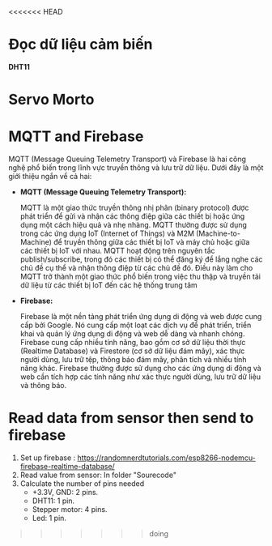<<<<<<< HEAD
# Đọc dữ liệu cảm biến
**DHT11** 

**Servo Morto**
=======
# MQTT and Firebase


MQTT (Message Queuing Telemetry Transport) và Firebase là hai công nghệ phổ biến trong lĩnh vực truyền thông và lưu trữ dữ liệu. Dưới đây là một giới thiệu ngắn về cả hai:

- **MQTT (Message Queuing Telemetry Transport):**

    MQTT là một giao thức truyền thông nhị phân (binary protocol) được phát triển để gửi và nhận các thông điệp giữa các thiết bị hoặc ứng dụng một cách hiệu quả và nhẹ nhàng. MQTT thường được sử dụng trong các ứng dụng IoT (Internet of Things) và M2M (Machine-to-Machine) để truyền thông giữa các thiết bị IoT và máy chủ hoặc giữa các thiết bị IoT với nhau. MQTT hoạt động trên nguyên tắc publish/subscribe, trong đó các thiết bị có thể đăng ký để lắng nghe các chủ đề cụ thể và nhận thông điệp từ các chủ đề đó. Điều này làm cho MQTT trở thành một giao thức phổ biến trong việc thu thập và truyền tải dữ liệu từ các thiết bị IoT đến các hệ thống trung tâm

- **Firebase:**

    Firebase là một nền tảng phát triển ứng dụng di động và web được cung cấp bởi Google. Nó cung cấp một loạt các dịch vụ để phát triển, triển khai và quản lý ứng dụng di động và web dễ dàng và nhanh chóng. Firebase cung cấp nhiều tính năng, bao gồm cơ sở dữ liệu thời thực (Realtime Database) và Firestore (cơ sở dữ liệu đám mây), xác thực người dùng, lưu trữ tệp, thông báo đám mây, phân tích và nhiều tính năng khác. Firebase thường được sử dụng cho các ứng dụng di động và web cần tích hợp các tính năng như xác thực người dùng, lưu trữ dữ liệu và thông báo.

# Read data from sensor then send to firebase

1. Set up firebase : https://randomnerdtutorials.com/esp8266-nodemcu-firebase-realtime-database/
2. Read value from sensor: In folder "Sourecode"
3. Calculate the number of pins needed
   - +3.3V, GND: 2 pins.
   - DHT11: 1 pin.
   - Stepper motor: 4 pins.
   - Led: 1 pin.
>>>>>>> doing
